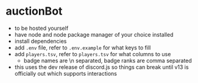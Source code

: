 # auctionBot

- to be hosted yourself
- have node and node package manager of your choice installed
- install dependencies
- add `.env` file, refer to `.env.example` for what keys to fill
- add `players.tsv`, refer to `players.tsv` for what columns to use
  - badge names are \n separated, badge ranks are comma separated
- this uses the dev release of discord.js so things can break until v13 is officially out which supports interactions